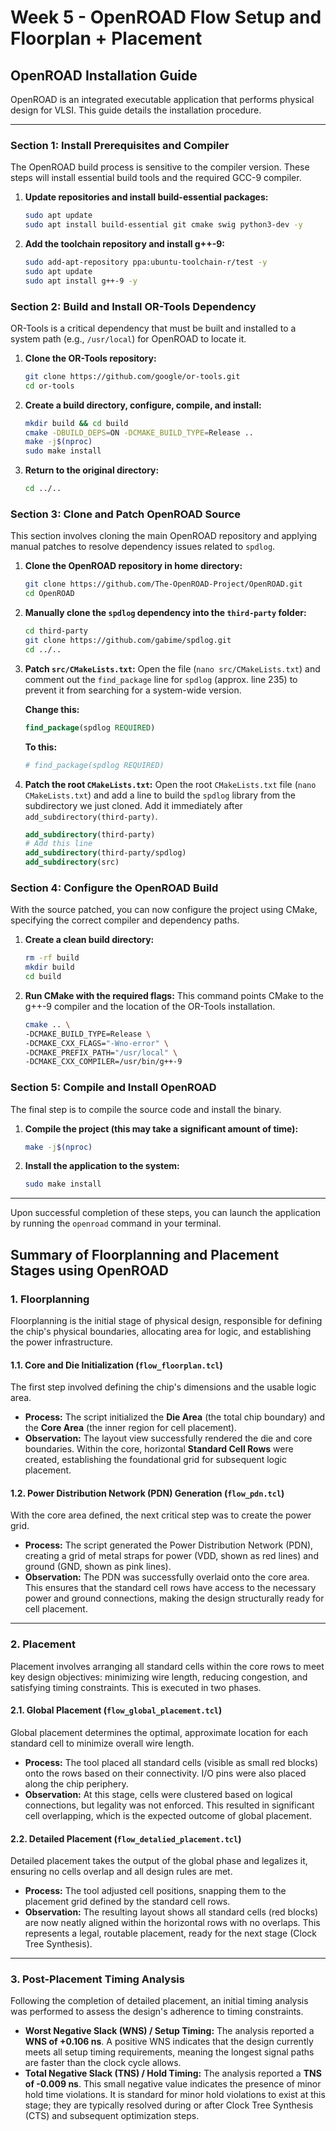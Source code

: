 # Week 5 - OpenROAD Flow Setup and Floorplan + Placement

## **OpenROAD Installation Guide**

OpenROAD is an integrated executable application that performs physical design for VLSI. This guide details the installation procedure.

-----

### **Section 1: Install Prerequisites and Compiler**

The OpenROAD build process is sensitive to the compiler version. These steps will install essential build tools and the required GCC-9 compiler.

1.  **Update repositories and install build-essential packages:**

    ```bash
    sudo apt update
    sudo apt install build-essential git cmake swig python3-dev -y
    ```

2.  **Add the toolchain repository and install g++-9:**

    ```bash
    sudo add-apt-repository ppa:ubuntu-toolchain-r/test -y
    sudo apt update
    sudo apt install g++-9 -y
    ```

### **Section 2: Build and Install OR-Tools Dependency**

OR-Tools is a critical dependency that must be built and installed to a system path (e.g., `/usr/local`) for OpenROAD to locate it.

1.  **Clone the OR-Tools repository:**

    ```bash
    git clone https://github.com/google/or-tools.git
    cd or-tools
    ```

2.  **Create a build directory, configure, compile, and install:**

    ```bash
    mkdir build && cd build
    cmake -DBUILD_DEPS=ON -DCMAKE_BUILD_TYPE=Release ..
    make -j$(nproc)
    sudo make install
    ```

3.  **Return to the original directory:**

    ```bash
    cd ../..
    ```

### **Section 3: Clone and Patch OpenROAD Source**

This section involves cloning the main OpenROAD repository and applying manual patches to resolve dependency issues related to `spdlog`.

1.  **Clone the OpenROAD repository in home directory:**

    ```bash
    git clone https://github.com/The-OpenROAD-Project/OpenROAD.git
    cd OpenROAD
    ```

2.  **Manually clone the `spdlog` dependency into the `third-party` folder:**

    ```bash
    cd third-party
    git clone https://github.com/gabime/spdlog.git
    cd ../.. 
    ```

3.  **Patch `src/CMakeLists.txt`:**
    Open the file (`nano src/CMakeLists.txt`) and comment out the `find_package` line for `spdlog` (approx. line 235) to prevent it from searching for a system-wide version.

    **Change this:**

    ```cmake
    find_package(spdlog REQUIRED)
    ```

    **To this:**

    ```cmake
    # find_package(spdlog REQUIRED)
    ```

4.  **Patch the root `CMakeLists.txt`:**
    Open the root `CMakeLists.txt` file (`nano CMakeLists.txt`) and add a line to build the `spdlog` library from the subdirectory we just cloned. Add it immediately after `add_subdirectory(third-party)`.

    ```cmake
    add_subdirectory(third-party)
    # Add this line
    add_subdirectory(third-party/spdlog)
    add_subdirectory(src)
    ```

### **Section 4: Configure the OpenROAD Build**

With the source patched, you can now configure the project using CMake, specifying the correct compiler and dependency paths.

1.  **Create a clean build directory:**

    ```bash
    rm -rf build
    mkdir build
    cd build
    ```

2.  **Run CMake with the required flags:**
    This command points CMake to the g++-9 compiler and the location of the OR-Tools installation.

    ```bash
    cmake .. \
    -DCMAKE_BUILD_TYPE=Release \
    -DCMAKE_CXX_FLAGS="-Wno-error" \
    -DCMAKE_PREFIX_PATH="/usr/local" \
    -DCMAKE_CXX_COMPILER=/usr/bin/g++-9
    ```

### **Section 5: Compile and Install OpenROAD**

The final step is to compile the source code and install the binary.

1.  **Compile the project (this may take a significant amount of time):**

    ```bash
    make -j$(nproc)
    ```

2.  **Install the application to the system:**

    ```bash
    sudo make install
    ```

-----

Upon successful completion of these steps, you can launch the application by running the `openroad` command in your terminal.


## **Summary of Floorplanning and Placement Stages using OpenROAD**

### **1. Floorplanning**

Floorplanning is the initial stage of physical design, responsible for defining the chip's physical boundaries, allocating area for logic, and establishing the power infrastructure.

#### **1.1. Core and Die Initialization (`flow_floorplan.tcl`)**

The first step involved defining the chip's dimensions and the usable logic area.

* **Process:** The script initialized the **Die Area** (the total chip boundary) and the **Core Area** (the inner region for cell placement).
* **Observation:** The layout view successfully rendered the die and core boundaries. Within the core, horizontal **Standard Cell Rows** were created, establishing the foundational grid for subsequent logic placement.

#### **1.2. Power Distribution Network (PDN) Generation (`flow_pdn.tcl`)**

With the core area defined, the next critical step was to create the power grid.

* **Process:** The script generated the Power Distribution Network (PDN), creating a grid of metal straps for power (VDD, shown as red lines) and ground (GND, shown as pink lines).
* **Observation:** The PDN was successfully overlaid onto the core area. This ensures that the standard cell rows have access to the necessary power and ground connections, making the design structurally ready for cell placement.

---

### **2. Placement**

Placement involves arranging all standard cells within the core rows to meet key design objectives: minimizing wire length, reducing congestion, and satisfying timing constraints. This is executed in two phases.

#### **2.1. Global Placement (`flow_global_placement.tcl`)**

Global placement determines the optimal, approximate location for each standard cell to minimize overall wire length.

* **Process:** The tool placed all standard cells (visible as small red blocks) onto the rows based on their connectivity. I/O pins were also placed along the chip periphery.
* **Observation:** At this stage, cells were clustered based on logical connections, but legality was not enforced. This resulted in significant cell overlapping, which is the expected outcome of global placement.

#### **2.2. Detailed Placement (`flow_detalied_placement.tcl`)**

Detailed placement takes the output of the global phase and legalizes it, ensuring no cells overlap and all design rules are met.

* **Process:** The tool adjusted cell positions, snapping them to the placement grid defined by the standard cell rows.
* **Observation:** The resulting layout shows all standard cells (red blocks) are now neatly aligned within the horizontal rows with no overlaps. This represents a legal, routable placement, ready for the next stage (Clock Tree Synthesis).

---

### **3. Post-Placement Timing Analysis**

Following the completion of detailed placement, an initial timing analysis was performed to assess the design's adherence to timing constraints.

* **Worst Negative Slack (WNS) / Setup Timing:** The analysis reported a **WNS of +0.106 ns**. A positive WNS indicates that the design currently meets all setup timing requirements, meaning the longest signal paths are faster than the clock cycle allows.
* **Total Negative Slack (TNS) / Hold Timing:** The analysis reported a **TNS of -0.009 ns**. This small negative value indicates the presence of minor hold time violations. It is standard for minor hold violations to exist at this stage; they are typically resolved during or after Clock Tree Synthesis (CTS) and subsequent optimization steps.
